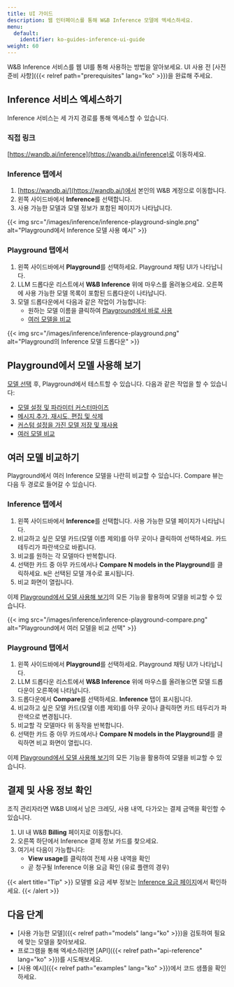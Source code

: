 ```yaml
---
title: UI 가이드
description: 웹 인터페이스를 통해 W&B Inference 모델에 엑세스하세요.
menu:
  default:
    identifier: ko-guides-inference-ui-guide
weight: 60
---
```


W&B Inference 서비스를 웹 UI를 통해 사용하는 방법을 알아보세요. UI 사용 전 [사전 준비 사항]({{< relref path="prerequisites" lang="ko" >}})을 완료해 주세요.

## Inference 서비스 엑세스하기

Inference 서비스는 세 가지 경로를 통해 엑세스할 수 있습니다.

### 직접 링크

[https://wandb.ai/inference](https://wandb.ai/inference)로 이동하세요.

### Inference 탭에서

1. [https://wandb.ai/](https://wandb.ai/)에서 본인의 W&B 계정으로 이동합니다.
2. 왼쪽 사이드바에서 **Inference**를 선택합니다.
3. 사용 가능한 모델과 모델 정보가 포함된 페이지가 나타납니다.

{{< img src="/images/inference/inference-playground-single.png" alt="Playground에서 Inference 모델 사용 예시" >}}

### Playground 탭에서

1. 왼쪽 사이드바에서 **Playground**를 선택하세요. Playground 채팅 UI가 나타납니다.
2. LLM 드롭다운 리스트에서 **W&B Inference** 위에 마우스를 올려놓으세요. 오른쪽에 사용 가능한 모델 목록이 포함된 드롭다운이 나타납니다.
3. 모델 드롭다운에서 다음과 같은 작업이 가능합니다:
   - 원하는 모델 이름을 클릭하여 [Playground에서 바로 사용](#try-a-model-in-the-playground)
   - [여러 모델을 비교](#compare-multiple-models)

{{< img src="/images/inference/inference-playground.png" alt="Playground의 Inference 모델 드롭다운" >}}

## Playground에서 모델 사용해 보기

[모델 선택](#access-the-inference-service) 후, Playground에서 테스트할 수 있습니다. 다음과 같은 작업을 할 수 있습니다:

- [모델 설정 및 파라미터 커스터마이즈](https://weave-docs.wandb.ai/guides/tools/playground#customize-settings)
- [메시지 추가, 재시도, 편집 및 삭제](https://weave-docs.wandb.ai/guides/tools/playground#message-controls)
- [커스텀 설정을 가진 모델 저장 및 재사용](https://weave-docs.wandb.ai/guides/tools/playground#saved-models)
- [여러 모델 비교](#compare-multiple-models)

## 여러 모델 비교하기

Playground에서 여러 Inference 모델을 나란히 비교할 수 있습니다. Compare 뷰는 다음 두 경로로 들어갈 수 있습니다.

### Inference 탭에서

1. 왼쪽 사이드바에서 **Inference**를 선택합니다. 사용 가능한 모델 페이지가 나타납니다.
2. 비교하고 싶은 모델 카드(모델 이름 제외)를 아무 곳이나 클릭하여 선택하세요. 카드 테두리가 파란색으로 바뀝니다.
3. 비교를 원하는 각 모델마다 반복합니다.
4. 선택한 카드 중 아무 카드에서나 **Compare N models in the Playground**를 클릭하세요. `N`은 선택된 모델 개수로 표시됩니다.
5. 비교 화면이 열립니다.

이제 [Playground에서 모델 사용해 보기](#try-a-model-in-the-playground)의 모든 기능을 활용하며 모델을 비교할 수 있습니다.

{{< img src="/images/inference/inference-playground-compare.png" alt="Playground에서 여러 모델을 비교 선택" >}}

### Playground 탭에서

1. 왼쪽 사이드바에서 **Playground**를 선택하세요. Playground 채팅 UI가 나타납니다.
2. LLM 드롭다운 리스트에서 **W&B Inference** 위에 마우스를 올려놓으면 모델 드롭다운이 오른쪽에 나타납니다.
3. 드롭다운에서 **Compare**를 선택하세요. **Inference** 탭이 표시됩니다.
4. 비교하고 싶은 모델 카드(모델 이름 제외)를 아무 곳이나 클릭하면 카드 테두리가 파란색으로 변경됩니다.
5. 비교할 각 모델마다 위 동작을 반복합니다.
6. 선택한 카드 중 아무 카드에서나 **Compare N models in the Playground**를 클릭하면 비교 화면이 열립니다.

이제 [Playground에서 모델 사용해 보기](#try-a-model-in-the-playground)의 모든 기능을 활용하여 모델을 비교할 수 있습니다.

## 결제 및 사용 정보 확인

조직 관리자라면 W&B UI에서 남은 크레딧, 사용 내역, 다가오는 결제 금액을 확인할 수 있습니다.

1. UI 내 W&B **Billing** 페이지로 이동합니다.
2. 오른쪽 하단에서 Inference 결제 정보 카드를 찾으세요.
3. 여기서 다음이 가능합니다:
   - **View usage**를 클릭하여 전체 사용 내역을 확인
   - 곧 청구될 Inference 이용 요금 확인 (유료 플랜의 경우)

{{< alert title="Tip" >}}
모델별 요금 세부 정보는 [Inference 요금 페이지](https://wandb.ai/site/pricing/inference)에서 확인하세요.
{{< /alert >}}

## 다음 단계

- [사용 가능한 모델]({{< relref path="models" lang="ko" >}})을 검토하여 필요에 맞는 모델을 찾아보세요.
- 프로그램을 통해 엑세스하려면 [API]({{< relref path="api-reference" lang="ko" >}})를 시도해보세요.
- [사용 예시]({{< relref path="examples" lang="ko" >}})에서 코드 샘플을 확인하세요.